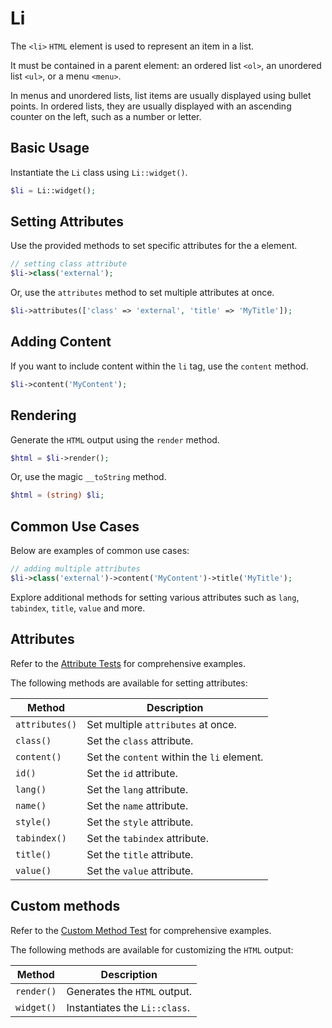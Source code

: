 # Li

The `<li>` `HTML` element is used to represent an item in a list.

It must be contained in a parent element: an ordered list `<ol>`, an unordered list `<ul>`, or a menu `<menu>`.

In menus and unordered lists, list items are usually displayed using bullet points. In ordered lists, they are usually
displayed with an ascending counter on the left, such as a number or letter.

## Basic Usage

Instantiate the `Li` class using `Li::widget()`.

```php
$li = Li::widget();
```

## Setting Attributes

Use the provided methods to set specific attributes for the a element.

```php
// setting class attribute
$li->class('external');
```

Or, use the `attributes` method to set multiple attributes at once.

```php
$li->attributes(['class' => 'external', 'title' => 'MyTitle']);
```

## Adding Content

If you want to include content within the `li` tag, use the `content` method.

```php
$li->content('MyContent');
```

## Rendering

Generate the `HTML` output using the `render` method.

```php
$html = $li->render();
```

Or, use the magic `__toString` method.

```php
$html = (string) $li;
```

## Common Use Cases

Below are examples of common use cases:

```php
// adding multiple attributes
$li->class('external')->content('MyContent')->title('MyTitle');
```

Explore additional methods for setting various attributes such as `lang`, `tabindex`, `title`, `value` and more.

## Attributes

Refer to the [Attribute Tests](https://github.com/php-forge/html/blob/main/tests/Li/AttributeTest.php) for comprehensive
examples.

The following methods are available for setting attributes:

| Method            | Description                                                                                      |
| ----------------- | ------------------------------------------------------------------------------------------------ |
| `attributes()`    | Set multiple `attributes` at once.                                                               |
| `class()`         | Set the `class` attribute.                                                                       |
| `content()`       | Set the `content` within the `li` element.                                                       |
| `id()`            | Set the `id` attribute.                                                                          |
| `lang()`          | Set the `lang` attribute.                                                                        |
| `name()`          | Set the `name` attribute.                                                                        |
| `style()`         | Set the `style` attribute.                                                                       |
| `tabindex()`      | Set the `tabindex` attribute.                                                                    |
| `title()`         | Set the `title` attribute.                                                                       |
| `value()`         | Set the `value` attribute.                                                                       |

## Custom methods

Refer to the [Custom Method Test](https://github.com/php-forge/html/blob/main/tests/Li/CustomMethodTest.php) for 
comprehensive examples.

The following methods are available for customizing the `HTML` output:

| Method                       | Description                                                                           |
| ---------------------------- | ------------------------------------------------------------------------------------- |
| `render()`                   | Generates the `HTML` output.                                                          |
| `widget()`                   | Instantiates the `Li::class`.                                                         |
